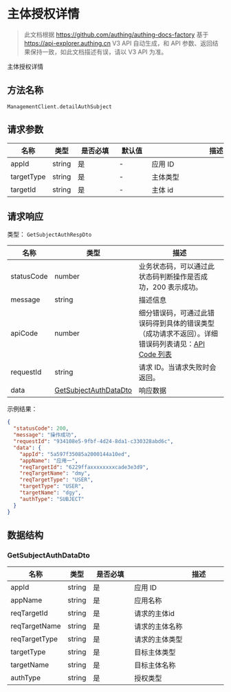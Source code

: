 # 主体授权详情

<!--
  警告⚠️：
  不要直接修改该文档，
  https://github.com/Authing/authing-docs-factory
  使用该项目进行生成
-->

<LastUpdated />

> 此文档根据 https://github.com/authing/authing-docs-factory 基于 https://api-explorer.authing.cn V3 API 自动生成，和 API 参数、返回结果保持一致，如此文档描述有误，请以 V3 API 为准。

主体授权详情

## 方法名称

`ManagementClient.detailAuthSubject`

## 请求参数

| 名称 | 类型 | <div style="width:80px">是否必填</div> | <div style="width:60px">默认值</div> | <div style="width:300px">描述</div> | <div style="width:200px">示例值</div> |
| ---- | ---- | ---- | ---- | ---- | ---- |
 | appId | string  | 是 | - | 应用 ID  | `5a597f35085a2000144a10ed` |
 | targetType | string  | 是 | - | 主体类型  | `USER` |
 | targetId | string  | 是 | - | 主体 id  | `6229ffaxxxxxxxxcade3e3d9` |




## 请求响应

类型： `GetSubjectAuthRespDto`

| 名称 | 类型 | 描述 |
| ---- | ---- | ---- |
| statusCode | number | 业务状态码，可以通过此状态码判断操作是否成功，200 表示成功。 |
| message | string | 描述信息 |
| apiCode | number | 细分错误码，可通过此错误码得到具体的错误类型（成功请求不返回）。详细错误码列表请见：[API Code 列表](https://api-explorer.authing.cn/?tag=group/%E5%BC%80%E5%8F%91%E5%87%86%E5%A4%87#tag/%E5%BC%80%E5%8F%91%E5%87%86%E5%A4%87/%E9%94%99%E8%AF%AF%E5%A4%84%E7%90%86/apiCode) |
| requestId | string | 请求 ID。当请求失败时会返回。 |
| data | <a href="#GetSubjectAuthDataDto">GetSubjectAuthDataDto</a> | 响应数据 |



示例结果：

```json
{
  "statusCode": 200,
  "message": "操作成功",
  "requestId": "934108e5-9fbf-4d24-8da1-c330328abd6c",
  "data": {
    "appId": "5a597f35085a2000144a10ed",
    "appName": "应用一",
    "reqTargetId": "6229ffaxxxxxxxxcade3e3d9",
    "reqTargetName": "dmy",
    "reqTargetType": "USER",
    "targetType": "USER",
    "targetName": "dgy",
    "authType": "SUBJECT"
  }
}
```

## 数据结构


### <a id="GetSubjectAuthDataDto"></a> GetSubjectAuthDataDto

| 名称 | 类型 | <div style="width:80px">是否必填</div> | <div style="width:300px">描述</div> | <div style="width:200px">示例值</div> |
| ---- |  ---- | ---- | ---- | ---- |
| appId | string | 是 | 应用 ID   |  `5a597f35085a2000144a10ed` |
| appName | string | 是 | 应用名称   |  `应用一` |
| reqTargetId | string | 是 | 请求的主体id   |  `6229ffaxxxxxxxxcade3e3d9` |
| reqTargetName | string | 是 | 请求的主体名称   |  `dmy` |
| reqTargetType | string | 是 | 请求的主体类型   | USER |
| targetType | string | 是 | 目标主体类型   | USER |
| targetName | string | 是 | 目标主体名称   |  `dgy` |
| authType | string | 是 | 授权类型   | DEFAULT |


